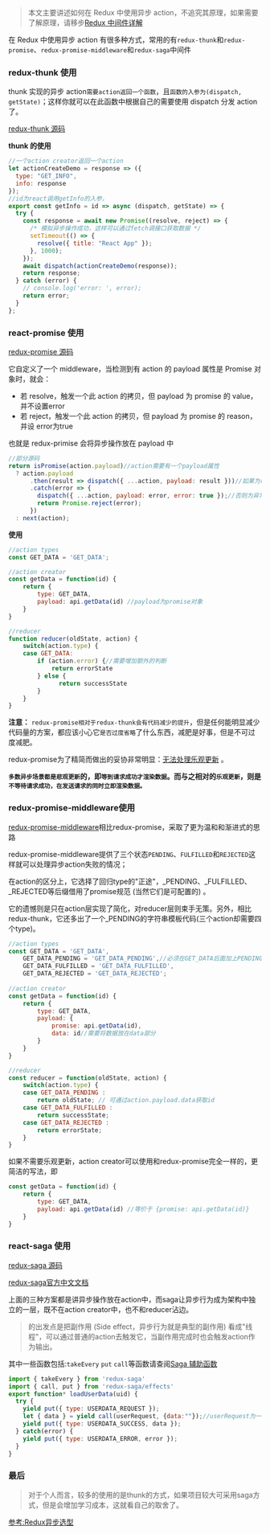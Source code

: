 > 本文主要讲述如何在 Redux 中使用异步 action，不追究其原理，如果需要了解原理，请移步[Redux 中间件详解](./Redux中间件详解.md)

在 Redux 中使用异步 action 有很多种方式，常用的有`redux-thunk`和`redux-promise`、`redux-promise-middleware`和`redux-saga`中间件

### redux-thunk 使用

thunk 实现的异步 action`需要action返回一个函数`，且`函数的入参为(dispatch, getState)`；这样你就可以在此函数中根据自己的需要使用 dispatch 分发 action 了。

[redux-thunk 源码](https://github.com/reduxjs/redux-thunk/blob/master/src/index.js)

**thunk 的使用**

```js
//一个action creator返回一个action
let actionCreateDemo = response => ({
  type: "GET_INFO",
  info: response
});
//id为react调用getInfo的入参，
export const getInfo = id => async (dispatch, getState) => {
  try {
    const response = await new Promise((resolve, reject) => {
      /* 模拟异步操作成功，这样可以通过fetch调接口获取数据 */
      setTimeout(() => {
        resolve({ title: "React App" });
      }, 1000);
    });
    await dispatch(actionCreateDemo(response));
    return response;
  } catch (error) {
    // console.log('error: ', error);
    return error;
  }
};
```

### react-promise 使用

[redux-promise 源码](https://github.com/redux-utilities/redux-promise/blob/master/src/index.js)

它自定义了一个 middleware，当检测到有 action 的 payload 属性是 Promise 对象时，就会：

- 若 resolve，触发一个此 action 的拷贝，但 payload 为 promise 的 value，并不设置error
- 若 reject，触发一个此 action 的拷贝，但 payload 为 promise 的 reason，并设 error为true

也就是 redux-primise 会将异步操作放在 payload 中

```js
//部分源码
return isPromise(action.payload)//action需要有一个payload属性
  ? action.payload
      .then(result => dispatch({ ...action, payload: result }))//如果为resolvapayload九尾promise的值
      .catch(error => {
        dispatch({ ...action, payload: error, error: true });//否则为异常
        return Promise.reject(error);
      })
  : next(action);
```
**使用**

```js
//action types
const GET_DATA = 'GET_DATA';

//action creator
const getData = function(id) {
    return {
        type: GET_DATA,
        payload: api.getData(id) //payload为promise对象
    }
}

//reducer
function reducer(oldState, action) {
    switch(action.type) {
    case GET_DATA: 
        if (action.error) {//需要增加额外的判断
            return errorState 
        } else {
		 	  return successState
        }
    }
}

```

**注意：**
`redux-promise相对于redux-thunk会有代码减少的提升`，但是任何能明显减少代码量的方案，都应该小心它`是否过度省略`了什么东西，减肥是好事，但是不可过度减肥。

redux-promise为了精简而做出的妥协非常明显：[无法处理乐观更新](https://github.com/redux-utilities/flux-standard-action/issues/7) 。

**`多数异步场景都是悲观更新`的，即`等到请求成功才渲染数据`。而与之相对的`乐观更新`，则是`不等待请求成功，在发送请求的同时立即渲染数据。`**


### redux-promise-middleware使用

[redux-promise-middleware](https://github.com/pburtchaell/redux-promise-middleware/blob/master/src/index.js)相比redux-promise，采取了更为温和和渐进式的思路

redux-promise-middleware提供了三个状态`PENDING`、`FULFILLED`和`REJECTED`这样就可以处理异步action失败的情况；

在action的区分上，它选择了回归type的"正途"，_PENDING、_FULFILLED、_REJECTED等后缀借用了promise规范 (当然它们是可配置的) 。

它的遗憾则是只在action层实现了简化，对reducer层则束手无策。另外，相比redux-thunk，它还多出了一个_PENDING的字符串模板代码(三个action却需要四个type)。

```js
//action types
const GET_DATA = 'GET_DATA',
    GET_DATA_PENDING = 'GET_DATA_PENDING',//必须在GET_DATA后面加上PENDING字符
    GET_DATA_FULFILLED = 'GET_DATA_FULFILLED',
    GET_DATA_REJECTED = 'GET_DATA_REJECTED';
    
//action creator
const getData = function(id) {
    return {
        type: GET_DATA,
        payload: {
        	promise: api.getData(id),
        	data: id//需要将数据放在data部分
        }
    }
}

//reducer
const reducer = function(oldState, action) {
    switch(action.type) {
    case GET_DATA_PENDING :
    	return oldState; // 可通过action.payload.data获取id
    case GET_DATA_FULFILLED : 
        return successState;
    case GET_DATA_REJECTED : 
        return errorState;
    }
}


```

如果不需要乐观更新，action creator可以使用和redux-promise完全一样的，更简洁的写法，即

```js
const getData = function(id) {
    return {
        type: GET_DATA,
        payload: api.getData(id) //等价于 {promise: api.getData(id)}
    }
}

```

### react-saga 使用

[redux-saga 源码](https://github.com/redux-saga/redux-saga)

[redux-saga官方中文文档](https://redux-saga-in-chinese.js.org/)

上面的三种方案都是讲异步操作放在action中，而saga让异步行为成为架构中独立的一层，既不在action creator中，也不和reducer沾边。

> 的出发点是把副作用 (Side effect，异步行为就是典型的副作用) 看成"线程"，可以通过普通的action去触发它，当副作用完成时也会触发action作为输出。

其中一些函数包括:`takeEvery` `put` `call`等函数请查阅[Saga 辅助函数](https://redux-saga-in-chinese.js.org/docs/api/index.html#takeeverypattern-saga-args)

```js
import { takeEvery } from 'redux-saga'
import { call, put } from 'redux-saga/effects'
export function* loadUserData(uid) {
  try {
    yield put({ type: USERDATA_REQUEST });
    let { data } = yield call(userRequest, {data:""});//userRequest为一个一个 Generator 函数, 也可以是一个返回 Promise 或任意其它值的普通函数，第二个参数：传递给 fn 的参数数组。
    yield put({ type: USERDATA_SUCCESS, data });
  } catch(error) {
    yield put({ type: USERDATA_ERROR, error });
  }
}

```

### 最后

> 对于个人而言，较多的使用的是thunk的方式，如果项目较大可采用saga方式，但是会增加学习成本，这就看自己的取舍了。

[参考:Redux异步选型](http://react-china.org/t/redux/8761)
